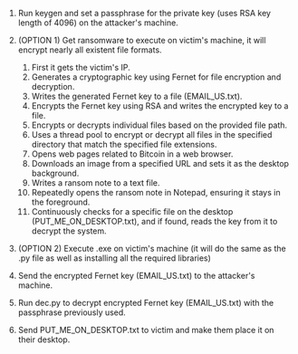 1. Run keygen and set a passphrase for the private key (uses RSA key length of 4096) on the attacker's machine.

2. (OPTION 1) Get ransomware to execute on victim's machine, it will encrypt nearly all existent file formats.
    1. First it gets the victim's IP.
    2. Generates a cryptographic key using Fernet for file encryption and decryption.
    3. Writes the generated Fernet key to a file (EMAIL_US.txt).
    4. Encrypts the Fernet key using RSA and writes the encrypted key to a file.
    5. Encrypts or decrypts individual files based on the provided file path.
    6. Uses a thread pool to encrypt or decrypt all files in the specified directory that match the specified file extensions.
    7. Opens web pages related to Bitcoin in a web browser.
    8. Downloads an image from a specified URL and sets it as the desktop background.
    9. Writes a ransom note to a text file.
    10. Repeatedly opens the ransom note in Notepad, ensuring it stays in the foreground.
    11. Continuously checks for a specific file on the desktop (PUT_ME_ON_DESKTOP.txt), and if found, reads the key from it to decrypt the system.

2. (OPTION 2) Execute .exe on victim's machine (it will do the same as the .py file as well as installing all the required libraries)

3. Send the encrypted Fernet key (EMAIL_US.txt) to the attacker's machine.

4. Run dec.py to decrypt encrypted Fernet key (EMAIL_US.txt) with the passphrase previously used.

5. Send PUT_ME_ON_DESKTOP.txt to victim and make them place it on their desktop.
